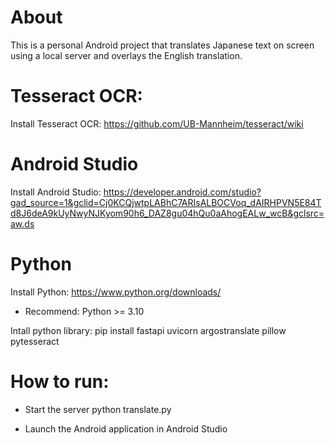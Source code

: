 # About

This is a personal Android project that translates Japanese text on screen using a local server and overlays the English translation.


# Tesseract OCR:

Install Tesseract OCR: https://github.com/UB-Mannheim/tesseract/wiki

# Android Studio

Install Android Studio: 
    https://developer.android.com/studio?gad_source=1&gclid=Cj0KCQjwtpLABhC7ARIsALBOCVoq_dAIRHPVN5E84Td8J6deA9kUyNwyNJKyom90h6_DAZ8gu04hQu0aAhogEALw_wcB&gclsrc=aw.ds

# Python
Install Python: https://www.python.org/downloads/
* Recommend: Python >= 3.10

Intall python library:
    pip install fastapi uvicorn argostranslate pillow pytesseract

# How to run:
* Start the server
    python translate.py

* Launch the Android application in Android Studio

